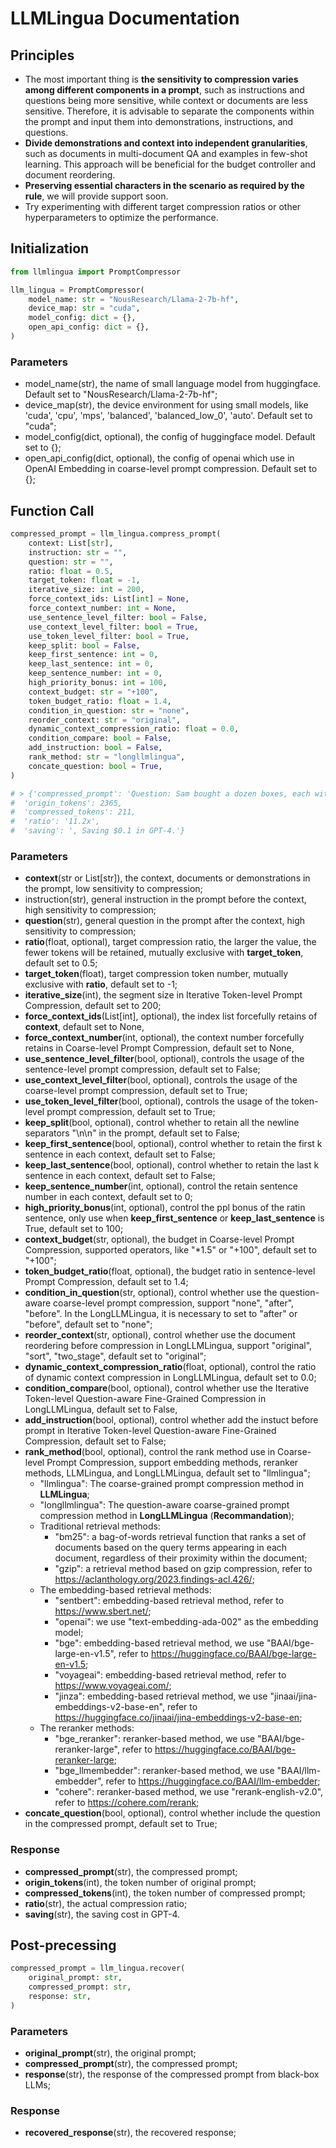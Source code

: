 # LLMLingua Documentation

## Principles

- The most important thing is **the sensitivity to compression varies among different components in a prompt**, such as instructions and questions being more sensitive, while context or documents are less sensitive. Therefore, it is advisable to separate the components within the prompt and input them into demonstrations, instructions, and questions.
- **Divide demonstrations and context into independent granularities**, such as documents in multi-document QA and examples in few-shot learning. This approach will be beneficial for the budget controller and document reordering.
- **Preserving essential characters in the scenario as required by the rule**, we will provide support soon.
- Try experimenting with different target compression ratios or other hyperparameters to optimize the performance.

## Initialization

```python
from llmlingua import PromptCompressor

llm_lingua = PromptCompressor(
    model_name: str = "NousResearch/Llama-2-7b-hf",
    device_map: str = "cuda",
    model_config: dict = {},
    open_api_config: dict = {}, 
)
```
### Parameters

- model_name(str), the name of small language model from huggingface. Default set to "NousResearch/Llama-2-7b-hf";
- device_map(str), the device environment for using small models, like 'cuda', 'cpu', 'mps', 'balanced', 'balanced_low_0', 'auto'. Default set to "cuda";
- model_config(dict, optional), the config of huggingface model. Default set to {};
- open_api_config(dict, optional), the config of openai which use in OpenAI Embedding in coarse-level prompt compression. Default set to {};

## Function Call

```python
compressed_prompt = llm_lingua.compress_prompt(
    context: List[str],
    instruction: str = "",
    question: str = "",
    ratio: float = 0.5,
    target_token: float = -1,
    iterative_size: int = 200,
    force_context_ids: List[int] = None,
    force_context_number: int = None,
    use_sentence_level_filter: bool = False,
    use_context_level_filter: bool = True,
    use_token_level_filter: bool = True,
    keep_split: bool = False,
    keep_first_sentence: int = 0,
    keep_last_sentence: int = 0,
    keep_sentence_number: int = 0,
    high_priority_bonus: int = 100,
    context_budget: str = "+100",
    token_budget_ratio: float = 1.4,
    condition_in_question: str = "none",
    reorder_context: str = "original",
    dynamic_context_compression_ratio: float = 0.0,
    condition_compare: bool = False,
    add_instruction: bool = False,
    rank_method: str = "longllmlingua",
    concate_question: bool = True,
)

# > {'compressed_prompt': 'Question: Sam bought a dozen boxes, each with 30 highlighter pens inside, for $10 each box. He reanged five of boxes into packages of sixlters each and sold them $3 per. He sold the rest theters separately at the of three pens $2. How much did make in total, dollars?\nLets think step step\nSam bought 1 boxes x00 oflters.\nHe bought 12 * 300ters in total\nSam then took 5 boxes 6ters0ters.\nHe sold these boxes for 5 *5\nAfterelling these  boxes there were 3030 highlighters remaining.\nThese form 330 / 3 = 110 groups of three pens.\nHe sold each of these groups for $2 each, so made 110 * 2 = $220 from them.\nIn total, then, he earned $220 + $15 = $235.\nSince his original cost was $120, he earned $235 - $120 = $115 in profit.\nThe answer is 115',
#  'origin_tokens': 2365,
#  'compressed_tokens': 211,
#  'ratio': '11.2x',
#  'saving': ', Saving $0.1 in GPT-4.'}
```

### Parameters

- **context**(str or List[str]), the context, documents or demonstrations in the prompt, low sensitivity to compression;
- instruction(str), general instruction in the prompt before the context, high sensitivity to compression;
- **question**(str), general question in the prompt after the context, high sensitivity to compression;
- **ratio**(float, optional), target compression ratio, the larger the value, the fewer tokens will be retained, mutually exclusive with **target_token**, default set to 0.5;
- **target_token**(float), target compression token number, mutually exclusive with **ratio**, default set to -1;
- **iterative_size**(int), the segment size in Iterative Token-level Prompt Compression, default set to 200;
- **force_context_ids**(List[int], optional), the index list forcefully retains of **context**, default set to None,
- **force_context_number**(int, optional), the context number forcefully retains in Coarse-level Prompt Compression, default set to None,
- **use_sentence_level_filter**(bool, optional), controls the usage of the sentence-level prompt compression, default set to False;
- **use_context_level_filter**(bool, optional), controls the usage of the coarse-level prompt compression, default set to True;
- **use_token_level_filter**(bool, optional), controls the usage of the token-level prompt compression, default set to True;
- **keep_split**(bool, optional), control whether to retain all the newline separators "\n\n" in the prompt, default set to False;
- **keep_first_sentence**(bool, optional), control whether to retain the first k sentence in each context, default set to False;
- **keep_last_sentence**(bool, optional), control whether to retain the last k sentence in each context, default set to False;
- **keep_sentence_number**(int, optional), control the retain sentence number in each context, default set to 0;
- **high_priority_bonus**(int, optional), control the ppl bonus of the ratin sentence, only use when **keep_first_sentence** or **keep_last_sentence** is True, default set to 100;
- **context_budget**(str, optional), the budget in Coarse-level Prompt Compression, supported operators, like "*1.5" or "+100", default set to "+100";
- **token_budget_ratio**(float, optional), the budget ratio in sentence-level Prompt Compression, default set to 1.4;
- **condition_in_question**(str, optional), control whether use the question-aware coarse-level prompt compression, support "none", "after", "before". In the LongLLMLingua, it is necessary to set to "after" or "before", default set to "none";
- **reorder_context**(str, optional), control whether use the document reordering before compression in LongLLMLingua, support "original", "sort", "two_stage", default set to "original";
- **dynamic_context_compression_ratio**(float, optional), control the ratio of dynamic context compression in LongLLMLingua, default set to 0.0;
- **condition_compare**(bool, optional), control whether use the Iterative Token-level Question-aware Fine-Grained Compression in LongLLMLingua, default set to False,
- **add_instruction**(bool, optional), control whether add the instuct before prompt in Iterative Token-level Question-aware Fine-Grained Compression, default set to False;
- **rank_method**(bool, optional), control the rank method use in Coarse-level Prompt Compression, support embedding methods, reranker methods, LLMLingua, and LongLLMLingua, default set to "llmlingua";
    - "llmlingua": The coarse-grained prompt compression method in **LLMLingua**;
    - "longllmlingua": The question-aware coarse-grained prompt compression method in **LongLLMLingua** (**Recommandation**);
    - Traditional retrieval methods:
        - "bm25": a bag-of-words retrieval function that ranks a set of documents based on the query terms appearing in each document, regardless of their proximity within the document;
        - "gzip": a retrieval method based on gzip compression, refer to https://aclanthology.org/2023.findings-acl.426/;
    - The embedding-based retrieval methods:
        - "sentbert": embedding-based retrieval method, refer to https://www.sbert.net/;
        - "openai": we use "text-embedding-ada-002" as the embedding model;
        - "bge": embedding-based retrieval method, we use "BAAI/bge-large-en-v1.5", refer to https://huggingface.co/BAAI/bge-large-en-v1.5;
        - "voyageai": embedding-based retrieval method, refer to https://www.voyageai.com/;
        - "jinza": embedding-based retrieval method, we use "jinaai/jina-embeddings-v2-base-en", refer to https://huggingface.co/jinaai/jina-embeddings-v2-base-en;
    - The reranker methods:
        - "bge_reranker": reranker-based method, we use "BAAI/bge-reranker-large", refer to https://huggingface.co/BAAI/bge-reranker-large;
        - "bge_llmembedder": reranker-based method, we use "BAAI/llm-embedder", refer to https://huggingface.co/BAAI/llm-embedder;
        - "cohere": reranker-based method, we use "rerank-english-v2.0", refer to https://cohere.com/rerank;  
- **concate_question**(bool, optional), control whether include the question in the compressed prompt, default set to True;

### Response

- **compressed_prompt**(str), the compressed prompt;
- **origin_tokens**(int), the token number of original prompt;
- **compressed_tokens**(int), the token number of compressed prompt;
- **ratio**(str), the actual compression ratio;
- **saving**(str), the saving cost in GPT-4.

## Post-precessing

```python
compressed_prompt = llm_lingua.recover(
    original_prompt: str,
    compressed_prompt: str,
    response: str,
)
```

### Parameters

- **original_prompt**(str), the original prompt;
- **compressed_prompt**(str), the compressed prompt;
- **response**(str), the response of the compressed prompt from black-box LLMs;

### Response

- **recovered_response**(str), the recovered response;